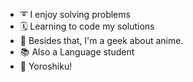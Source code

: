 - ➰ I enjoy solving problems
- 🗓️ Learning to code my solutions
- 🍥 Besides that, I'm a geek about anime.
- 📚 Also a Language student
- 👐 Yoroshiku!

<!---
goyal079/goyal079 is a ✨ special ✨ repository because its `README.md` (this file) appears on your GitHub profile.
You can click the Preview link to take a look at your changes.
--->
